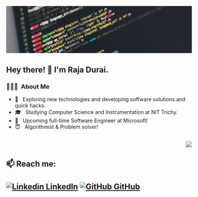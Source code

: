 <img src="https://github.com/Raja58/ProShop-eCommerce/blob/main/Programing.jpg">

<h2> Hey there! 👋 I'm Raja Durai.</h2>

<h3> 👨🏻‍💻 &nbsp;About Me </h3>

- 🤔 &nbsp; Exploring new technologies and developing software solutions and quick hacks.
- 🎓 &nbsp; Studying Computer Science and Instrumentation at NIT Trichy.
- 💼 &nbsp; Upcoming full-time Software Engineer at Microsoft!
- 😇 &nbsp; Algorithmist & Problem solver!
<br/>
<a href="https://github.com/AVS1508">
  <img height="180em" align = "right" src="https://github-readme-stats.vercel.app/api/top-langs/?username=Raja58&theme=dark&layout=compact" />
</a>

<!-- ![Raja's github stats](https://github-readme-stats.vercel.app/api?username=Raja58&show_icons=true&theme=dark) -->
<br/>

## 📫 Reach me:
## [![Linkedin](https://i.stack.imgur.com/gVE0j.png) LinkedIn](https://www.linkedin.com/in/raja58)  [![GitHub](https://i.stack.imgur.com/tskMh.png) GitHub](https://github.com/Raja58)
